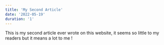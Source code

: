 ```yaml
---
title: 'My Second Article'
date: '2022-05-19'
duration: '1'
---
```


This is my second article ever wrote on this website, it seems so little to my readers but it means a lot to me !

